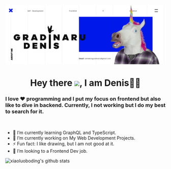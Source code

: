 <img src="https://github.com/dnisdv/dnisdv/blob/master/Frame%2029.png?raw=true" alt='banner' />

<h1 align="center">Hey there <img src="https://github.com/hrittikhere/hrittikhere/blob/master/Hi.gif" width="40px" />, I am Denis👨‍💻</h1>

### I love ❤️ programming and I put my focus on frontend but also like to dive in backend. Currently, I not working but I do my best to search for it.
<br />
<ul>
    <li>🌱 I’m currently learning GraphQL and TypeScript. </li>
    <li>🔭 I’m currently working on My Web Development Projects. </li>
    <li>⚡ Fun fact: I like drawing, but I am not good at it. 
    <li>👯 I’m looking to a Frontend Dev job.</li>
</ul>


![xiaoluoboding's github stats](https://github-readme-stats.vercel.app/api?username=dnisdv&show_icons=true&theme=dracula)
